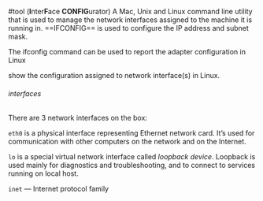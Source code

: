 #tool (**I**nter**F**ace **CONFIG**urator) A Mac, Unix and Linux command line utility that is used to manage the network interfaces assigned to the machine it is running in. ==IFCONFIG== is used to configure the IP address and subnet mask.

The ifconfig command can be used to report the adapter configuration in Linux

show the configuration assigned to network interface(s) in Linux.
###### interfaces

There are 3 network interfaces on the box:

`eth0` is a physical interface representing Ethernet network card. It’s used for communication with other computers on the network and on the Internet.

`lo` is a special virtual network interface called _loopback device_. Loopback is used mainly for diagnostics and troubleshooting, and to connect to services running on local host.


`inet` — Internet protocol family